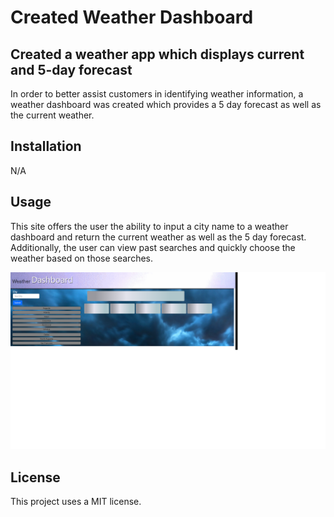 # Created Weather Dashboard
## Created a weather app which displays current and 5-day forecast

In order to better assist customers in identifying weather information, a weather dashboard was created which provides a 5 day forecast as well as the current weather.



## Installation

N/A

## Usage

This site offers the user the ability to input a city name to a weather dashboard and return the current weather as well as the 5 day forecast. Additionally, the user can view past searches and quickly choose the weather based on those searches.

![Weather Dashboard](assets/images/Site_image.png)


## License

This project uses a MIT license.

